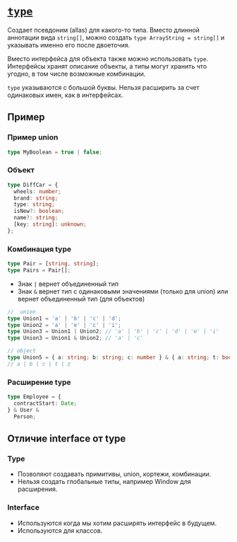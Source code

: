 # [`type`](../index.md)

Создает псевдоним (allas) для какого-то типа. Вместо длинной аннотации вида `string[]`, можно создать `type ArrayString = string[]` и указывать именно его после двоеточия.

Вместо интерфейса для объекта также можно использовать `type`. Интерфейсы хранят описание объекты, а типы могут хранить что угодно, в том числе возможные комбинации.

`type` указываются с большой буквы. Нельзя расширить за счет одинаковых имен, как в интерфейсах.

## Пример

### Пример union

```ts
type MyBoolean = true | false;
```

### Объект

```ts
type DiffCar = {
  wheels: number;
  brand: string;
  type: string;
  isNew?: boolean;
  name?: string;
  [key: string]: unknown;
};
```

### Комбинация type

```ts
type Pair = [string, string];
type Pairs = Pair[];
```

- Знак `|` вернет объединенный тип
- Знак `&` вернет тип с одинаковыми значениями (только для union) или вернет объединенный тип (для объектов)

```ts
//  union
type Union1 = 'a' | 'b' | 'c' | 'd';
type Union2 = 'a' | 'e' | 'c' | 'i';
type Union3 = Union1 | Union2; // 'a' | 'b' | 'c' | 'd' | 'e' | 'i'
type Union3 = Union1 & Union2; // 'a' | 'c'

// object
type Union5 = { a: string; b: string; c: number } & { a: string; t: boolean; z: null };
// a | b | c | t | z
```

### Расширение type

```ts
type Employee = {
  contractStart: Date;
} & User &
  Person;
```

## Отличие interface от type

### Type

- Позволяют создавать примитивы, union, кортежи, комбинации.
- Нельзя создать глобальные типы, например Window для расширения.

### Interface

- Используются когда мы хотим расширять интерфейс в будущем.
- Используются для классов.
